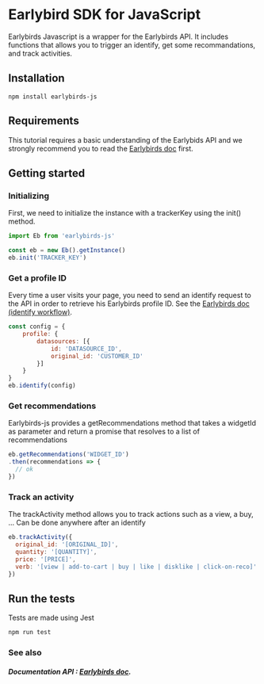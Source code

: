 # Earlybird SDK for JavaScript

Earlybirds Javascript is a wrapper for the Earlybirds API.
It includes functions that allows you to trigger an identify, get some recommandations, and track activities.

## Installation

```
npm install earlybirds-js
```

## Requirements

This tutorial requires a basic understanding of the Earlybids API and we strongly recommend you to read the [Earlybirds doc](doc.early-birds.fr) first.

## Getting started

### Initializing
First, we need to initialize the instance with a trackerKey using the init() method.
```js
import Eb from 'earlybirds-js'

const eb = new Eb().getInstance()
eb.init('TRACKER_KEY')
```
### Get a profile ID 
Every time a user visits your page, you need to send an identify request to the API in order to retrieve his Earlybirds profile ID. See the [Earlybirds doc (identify workflow)](http://doc.early-birds.fr/images/identify.png).

```js
const config = {
    profile: {
        datasources: [{
            id: 'DATASOURCE_ID',
            original_id: 'CUSTOMER_ID'
        }]
    }
}
eb.identify(config)
```

### Get recommendations
Earlybirds-js provides a getRecommendations method that takes a widgetId as parameter
and return a promise that resolves to a list of recommendations

```js
eb.getRecommendations('WIDGET_ID')
.then(recommendations => {
  // ok
})
```

### Track an activity
The trackActivity method allows you to track actions such as a view, a buy, ...
Can be done anywhere after an identify
```js
eb.trackActivity({
  original_id: '[ORIGINAL_ID]',
  quantity: '[QUANTITY]',
  price: '[PRICE]',
  verb: '[view | add-to-cart | buy | like | disklike | click-on-reco]'
})
```

## Run the tests
Tests are made using Jest
```bash
npm run test
```
### See also
##### Documentation API : [Earlybirds doc](doc.early-birds.fr).

